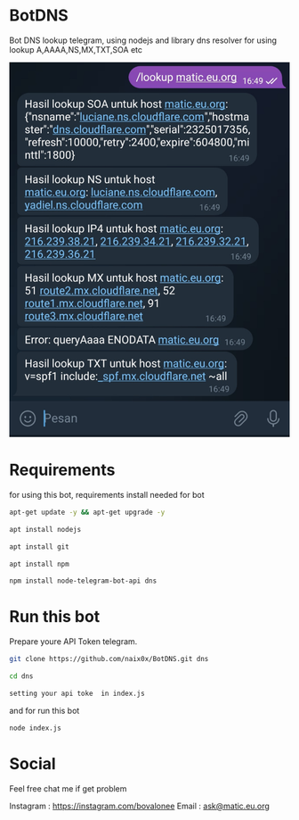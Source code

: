 # BotDNS
Bot DNS lookup telegram, using nodejs and library dns resolver for using lookup A,AAAA,NS,MX,TXT,SOA etc

<p align="center">
  <img src="https://raw.githubusercontent.com/naix0x/BotDNS/main/Screenshot_20231112-164920_Telegram.jpg" />
</p>


# Requirements 

for using this bot, requirements install needed for bot

```bash
apt-get update -y && apt-get upgrade -y
```

```bash
apt install nodejs
```

```bash
apt install git
```

```bash
apt install npm
```

```bash
npm install node-telegram-bot-api dns
```

# Run this bot

Prepare youre API Token telegram.

```bash
git clone https://github.com/naix0x/BotDNS.git dns
```

```bash
cd dns
```

```bash
setting your api toke  in index.js 
```

and for run this bot
```bash
node index.js
```

# Social

Feel free chat me if get problem

Instagram : https://instagram.com/bovalonee
Email : ask@matic.eu.org
